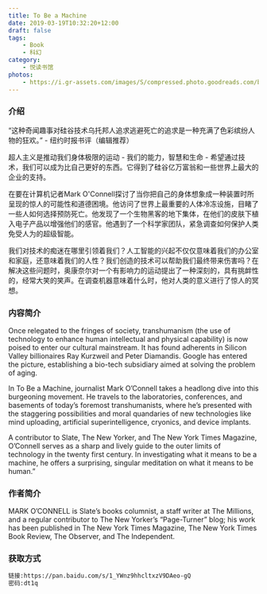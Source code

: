 ```yaml
---
title: To Be a Machine
date: 2019-03-19T10:32:20+12:00
draft: false
tags: 
    - Book
    - 科幻
category: 
    - 悦读书馆
photos:
    - https://i.gr-assets.com/images/S/compressed.photo.goodreads.com/books/1473893576l/30555486.jpg
---
```


### 介绍

“这种奇闻趣事对硅谷技术乌托邦人追求逃避死亡的追求是一种充满了色彩缤纷人物的狂欢。” - 纽约时报书评（编辑推荐）

<!--more-->

超人主义是推动我们身体极限的运动 - 我们的能力，智慧和生命 - 希望通过技术，我们可以成为比自己更好的东西。它得到了硅谷亿万富翁和一些世界上最大的企业的支持。

在要在计算机记者Mark O'Connell探讨了当你把自己的身体想象成一种装置时所呈现的惊人的可能性和道德困境。他访问了世界上最重要的人体冷冻设施，目睹了一些人如何选择预防死亡。他发现了一个生物黑客的地下集体，在他们的皮肤下植入电子产品以增强他们的感官。他遇到了一个科学家团队，紧急调查如何保护人类免受人为的超级智能。

我们对技术的痴迷在哪里引领着我们？人工智能的兴起不仅仅意味着我们的办公室和家庭，还意味着我们的人性？我们创造的技术可以帮助我们最终带来伤害吗？在解决这些问题时，奥康奈尔对一个有影响力的运动提出了一种深刻的，具有挑衅性的，经常大笑的笑声。在调查机器意味着什么时，他对人类的意义进行了惊人的冥想。

### 内容简介

Once relegated to the fringes of society, transhumanism (the use of technology to enhance human intellectual and physical capability) is now poised to enter our cultural mainstream. It has found adherents in Silicon Valley billionaires Ray Kurzweil and Peter Diamandis. Google has entered the picture, establishing a bio-tech subsidiary aimed at solving the problem of aging.

In To Be a Machine, journalist Mark O’Connell takes a headlong dive into this burgeoning movement. He travels to the laboratories, conferences, and basements of today’s foremost transhumanists, where he’s presented with the staggering possibilities and moral quandaries of new technologies like mind uploading, artificial superintelligence, cryonics, and device implants.

A contributor to Slate, The New Yorker, and The New York Times Magazine, O’Connell serves as a sharp and lively guide to the outer limits of technology in the twenty first century. In investigating what it means to be a machine, he offers a surprising, singular meditation on what it means to be human.”

### 作者简介

MARK O’CONNELL is Slate’s books columnist, a staff writer at The Millions, and a regular contributor to The New Yorker’s “Page-Turner” blog; his work has been published in The New York Times Magazine, The New York Times Book Review, The Observer, and The Independent.

### 获取方式

```bash
链接:https://pan.baidu.com/s/1_YWnz9hhcltxzV9DAeo-gQ  
密码:dt1q
```